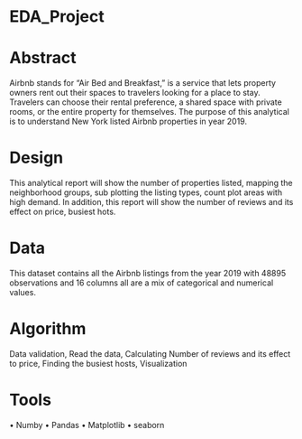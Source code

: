 # EDA_Project
# Abstract

Airbnb stands for “Air Bed and Breakfast,” is a service that lets property owners rent out their spaces to travelers looking for a place to stay. Travelers can choose their rental preference, a shared space with private rooms, or the entire property for themselves. The purpose of this analytical is to understand New York listed Airbnb properties in year 2019.

# Design

This analytical report will show the number of properties listed, mapping the neighborhood groups, sub plotting the listing types, count plot areas with high demand. In addition, this report will show the number of reviews and its effect on price, busiest hots.


# Data

This dataset contains all the Airbnb listings from the year 2019 with 48895 observations and 16 columns all are a mix of categorical and numerical values.

# Algorithm

Data validation,
Read the data, 
Calculating Number of reviews and its effect to price, 
Finding the busiest hosts, 
Visualization

# Tools

•	Numby 
•	Pandas
•	Matplotlib
•	seaborn


 
